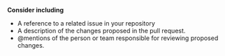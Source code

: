 **Consider including**
- A reference to a related issue in your repository
- A description of the changes proposed in the pull request.
- @mentions of the person or team responsible for reviewing proposed changes.
